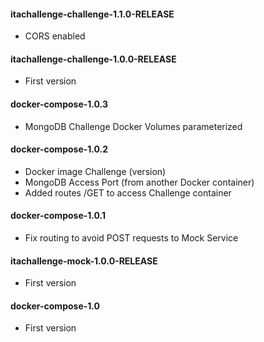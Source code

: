 
#### itachallenge-challenge-1.1.0-RELEASE
* CORS enabled

#### itachallenge-challenge-1.0.0-RELEASE
* First version

#### docker-compose-1.0.3
* MongoDB Challenge Docker Volumes parameterized

#### docker-compose-1.0.2
* Docker image Challenge (version)
* MongoDB Access Port (from another Docker container)
* Added routes /GET to access Challenge container

#### docker-compose-1.0.1
* Fix routing to avoid POST requests to Mock Service

#### itachallenge-mock-1.0.0-RELEASE
* First version

#### docker-compose-1.0
* First version